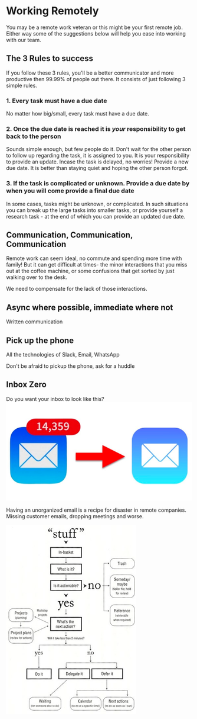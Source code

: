 # Working Remotely

You may be a remote work veteran or this might be your first remote job. Either way some of the suggestions below will help you ease into working with our team.

## The 3 Rules to success

If you follow these 3 rules, you'll be a better communicator and more productive then 99.99% of people out there. It consists of just following 3 simple rules.

### 1. Every task must have a due date

No matter how big/small, every task must have a due date.

### 2. Once the due date is reached it is _your_ responsibility to get back to the person

Sounds simple enough, but few people do it. Don't wait for the other person to follow up regarding the task, it is assigned to you. It is your responsibility to provide an update. Incase the task is delayed, no worries! Provide a new due date. It is better than staying quiet and hoping the other person forgot.

### 3. If the task is complicated or unknown. Provide a due date by when you will come provide a final due date

In some cases, tasks might be unknown, or complicated. In such situations you can break up the large tasks into smaller tasks, or provide yourself a research task - at the end of which you can provide an updated due date.

## Communication, Communication, Communication

Remote work can seem ideal, no commute and spending more time with family! But it can get difficult at times- the minor interactions that you miss out at the coffee machine, or some confusions that get sorted by just walking over to the desk.

We need to compensate for the lack of those interactions.

## Async where possible, immediate where not

Written communication

## Pick up the phone

All the technologies of Slack, Email, WhatsApp

Don't be afraid to pickup the phone, ask for a huddle

## Inbox Zero

Do you want your inbox to look like this?
![ib2](/assets/img/work/zero.png)

Having an unorganized email is a recipe for disaster in remote companies. Missing customer emails, dropping meetings and worse.



![ib1](/assets/img/work/unnamed.png)
